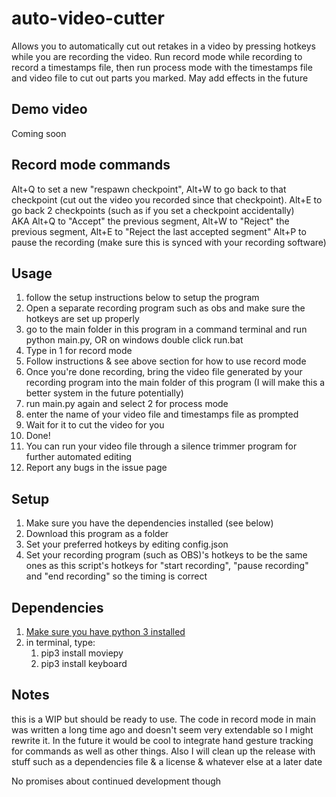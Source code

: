 # auto-video-cutter
Allows you to automatically cut out retakes in a video by pressing hotkeys while you are recording the video. Run record mode while recording to record a timestamps file, then run process mode with the timestamps file and video file to cut out parts you marked. May add effects in the future

## Demo video
Coming soon

## Record mode commands
Alt+Q to set a new "respawn checkpoint", Alt+W to go back to that checkpoint (cut out the video you recorded since that checkpoint). Alt+E to go back 2 checkpoints (such as if you set a checkpoint accidentally) \
AKA Alt+Q to "Accept" the previous segment, Alt+W to "Reject" the previous segment, Alt+E to "Reject the last accepted segment"
Alt+P to pause the recording (make sure this is synced with your recording software)

## Usage
1) follow the setup instructions below to setup the program
2) Open a separate recording program such as obs and make sure the hotkeys are set up properly
3) go to the main folder in this program in a command terminal and run python main.py,  OR on windows double click run.bat
4) Type in 1 for record mode
5) Follow instructions & see above section for how to use record mode
6) Once you're done recording, bring the video file generated by your recording program into the main folder of this program (I will make this a better system in the future potentially)
7) run main.py again and select 2 for process mode
8) enter the name of your video file and timestamps file as prompted
9) Wait for it to cut the video for you
10) Done!
11) You can run your video file through a silence trimmer program for further automated editing
12) Report any bugs in the issue page 

## Setup
1) Make sure you have the dependencies installed (see below)
2) Download this program as a folder
3) Set your preferred hotkeys by editing config.json
4) Set your recording program (such as OBS)'s hotkeys to be the same ones as this script's hotkeys for "start recording", "pause recording" and "end recording" so the timing is correct

## Dependencies
1) [Make sure you have python 3 installed](https://www.python.org/downloads/)
2) in terminal, type:
   1) pip3 install moviepy
   2) pip3 install keyboard

## Notes
this is a WIP but should be ready to use. The code in record mode in main was written a long time ago and doesn't seem very extendable so I might rewrite it. In the future it would be cool to integrate hand gesture tracking for commands as well as other things.
Also I will clean up the release with stuff such as a dependencies file & a license & whatever else at a later date

No promises about continued development though


